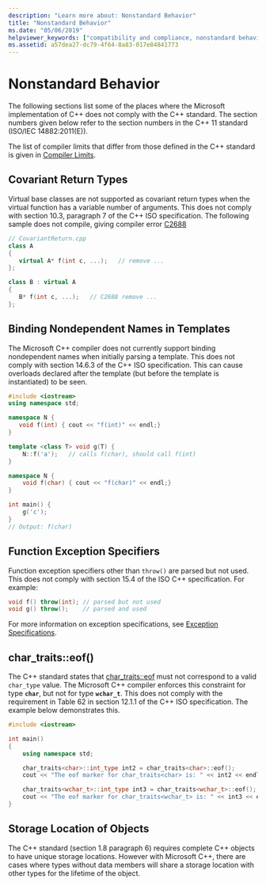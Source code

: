 ```yaml
---
description: "Learn more about: Nonstandard Behavior"
title: "Nonstandard Behavior"
ms.date: "05/06/2019"
helpviewer_keywords: ["compatibility and compliance, nonstandard behavior", "Microsoft-specific, compiler behavior", "nonstandard behavior, compliance and compatibility"]
ms.assetid: a57dea27-dc79-4f64-8a83-017e84841773
---
```

# Nonstandard Behavior

The following sections list some of the places where the Microsoft implementation of C++ does not comply with the C++ standard. The section numbers given below refer to the section numbers in the C++ 11 standard (ISO/IEC 14882:2011(E)).

The list of compiler limits that differ from those defined in the C++ standard is given in [Compiler Limits](../cpp/compiler-limits.md).

## Covariant Return Types

Virtual base classes are not supported as covariant return types when the virtual function has a variable number of arguments. This does not comply with section 10.3, paragraph 7 of the C++ ISO specification. The following sample does not compile, giving compiler error [C2688](../error-messages/compiler-errors-2/compiler-error-c2688.md)

```cpp
// CovariantReturn.cpp
class A
{
   virtual A* f(int c, ...);   // remove ...
};

class B : virtual A
{
   B* f(int c, ...);   // C2688 remove ...
};
```

## Binding Nondependent Names in Templates

The Microsoft C++ compiler does not currently support binding nondependent names when initially parsing a template. This does not comply with section 14.6.3 of the C++ ISO specification. This can cause overloads declared after the template (but before the template is instantiated) to be seen.

```cpp
#include <iostream>
using namespace std;

namespace N {
   void f(int) { cout << "f(int)" << endl;}
}

template <class T> void g(T) {
    N::f('a');   // calls f(char), should call f(int)
}

namespace N {
    void f(char) { cout << "f(char)" << endl;}
}

int main() {
    g('c');
}
// Output: f(char)
```

## Function Exception Specifiers

Function exception specifiers other than `throw()` are parsed but not used. This does not comply with section 15.4 of the ISO C++ specification. For example:

```cpp
void f() throw(int); // parsed but not used
void g() throw();    // parsed and used
```

For more information on exception specifications, see [Exception Specifications](../cpp/exception-specifications-throw-cpp.md).

## char_traits::eof()

The C++ standard states that [char_traits::eof](../standard-library/char-traits-struct.md#eof) must not correspond to a valid `char_type` value. The Microsoft C++ compiler enforces this constraint for type **`char`**, but not for type **`wchar_t`**. This does not comply with the requirement in Table 62 in section 12.1.1 of the C++ ISO specification. The example below demonstrates this.

```cpp
#include <iostream>

int main()
{
    using namespace std;

    char_traits<char>::int_type int2 = char_traits<char>::eof();
    cout << "The eof marker for char_traits<char> is: " << int2 << endl;

    char_traits<wchar_t>::int_type int3 = char_traits<wchar_t>::eof();
    cout << "The eof marker for char_traits<wchar_t> is: " << int3 << endl;
}
```

## Storage Location of Objects

The C++ standard (section 1.8 paragraph 6) requires complete C++ objects to have unique storage locations. However with Microsoft C++, there are cases where types without data members will share a storage location with other types for the lifetime of the object.
